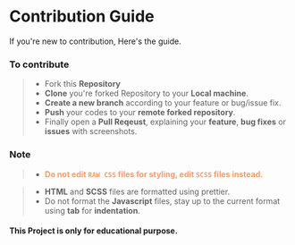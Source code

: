 # Contribution Guide

If you're new to contribution, Here's the guide. 

### To contribute

> - Fork this **Repository**
> - **Clone** you're forked Repository to your **Local machine**.
> - **Create a new branch** according to your feature or bug/issue fix.
> - **Push** your codes to  your **remote forked repository**.
> - Finally open a **Pull Reqeust**, explaining your **feature**, **bug fixes** or **issues** with screenshots.


### Note

> - <b style="color:#FF9966;">Do not edit `RAW CSS` files for styling, edit `SCSS` files instead.</b>

> - **HTML** and **SCSS** files are formatted using prettier.
> - Do not format the **Javascript** files, stay up to the current format using **tab** for **indentation**.
#### This Project is only for educational purpose.